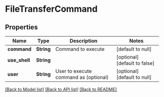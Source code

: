# FileTransferCommand
## Properties

| Name | Type | Description | Notes |
|------------ | ------------- | ------------- | -------------|
| **command** | **String** | Command to execute | [default to null] |
| **use\_shell** | **String** |  | [optional] [default to false] |
| **user** | **String** | User to execute command as (optional) | [optional] [default to null] |

[[Back to Model list]](../README.md#documentation-for-models) [[Back to API list]](../README.md#documentation-for-api-endpoints) [[Back to README]](../README.md)

